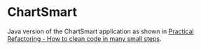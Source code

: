# ChartSmart

Java version of the ChartSmart application as shown in [Practical Refactoring - How to clean code in many small steps](https://www.youtube.com/watch?v=aWiwDdx_rdo).
